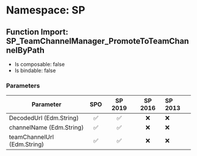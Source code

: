 # Namespace: SP

## Function Import: SP_TeamChannelManager_PromoteToTeamChannelByPath

- Is composable: false
- Is bindable: false

### Parameters

Parameter | SPO | SP 2019 | SP 2016 | SP 2013
----------|:---:|:-------:|:-------:|:-------
DecodedUrl (Edm.String) | ✅ | ✅ | ❌ | ❌
channelName (Edm.String) | ✅ | ✅ | ❌ | ❌
teamChannelUrl (Edm.String) | ✅ | ✅ | ❌ | ❌
